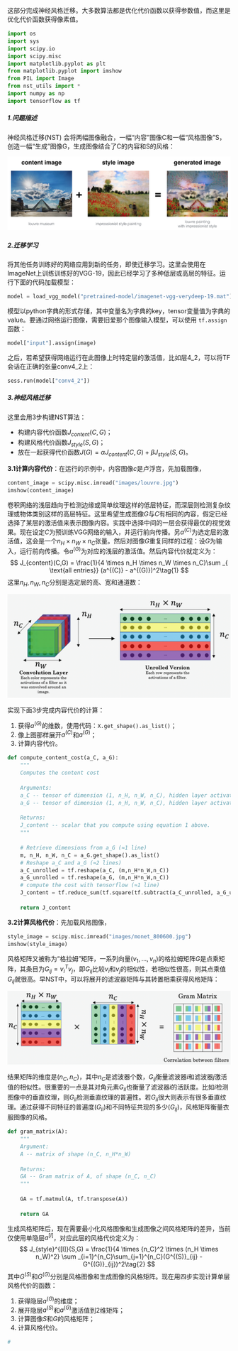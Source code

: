这部分完成神经风格迁移。大多数算法都是优化代价函数以获得参数值，而这里是优化代价函数获得像素值。

```python
import os
import sys
import scipy.io
import scipy.misc
import matplotlib.pyplot as plt
from matplotlib.pyplot import imshow
from PIL import Image
from nst_utils import *
import numpy as np
import tensorflow as tf
```



##### 1.问题描述

神经风格迁移(NST) 会将两幅图像融合，一幅“内容”图像C和一幅“风格图像”S，创造一幅“生成”图像G，生成图像结合了C的内容和S的风格：

<img src="figures/louvre_generated.png" />



##### 2.迁移学习

将其他任务训练好的网络应用到新的任务，即使迁移学习。这里会使用在ImageNet上训练训练好的VGG-19，因此已经学习了多种低层或高层的特征。运行下面的代码加载模型：

```python
model = load_vgg_model("pretrained-model/imagenet-vgg-verydeep-19.mat")
```

模型以python字典的形式存储，其中变量名为字典的key，tensor变量值为字典的value。要通过网络运行图像，需要旧爱那个图像输入模型，可以使用 `tf.assign`函数：

```python
model["input"].assign(image)
```

之后，若希望获得网络运行在此图像上时特定层的激活值，比如层4_2，可以将TF会话在正确的张量conv4\_2上：

```python
sess.run(model["conv4_2"])
```



##### 3.神经风格迁移

这里会用3步构建NST算法：

- 构建内容代价函数$J_{content}(C,G)$；
- 构建风格代价函数$J_{style}(S, G)$；
- 放在一起获得代价函数$J(G) = \alpha J_{content}(C,G) + \beta J_{style}(S,G)$。

**3.1计算内容代价**：在运行的示例中，内容图像$c$是卢浮宫，先加载图像，

```python
content_image = scipy.misc.imread("images/louvre.jpg")
imshow(content_image)
```

卷积网络的浅层趋向于检测边缘或简单纹理这样的低层特征，而深层则检测复杂纹理或物体类别这样的高层特征。这里希望生成图像$G$与$C$有相同的内容，假定已经选择了某层的激活值来表示图像内容。实践中选择中间的一层会获得最优的视觉效果。现在设定$C$为预训练VGG网络的输入，并运行前向传播。另$a^{(C)}$为选定层的激活值，这会是一个$n_H \times n_W \times n_C$张量。然后对图像$G$重复同样的过程：设$G$为输入，运行前向传播。令$a^{(G)}$为对应的浅层的激活值。然后内容代价就定义为：
$$
J_{content}(C,G) =  \frac{1}{4 \times n_H \times n_W \times n_C}\sum _{ \text{all entries}} (a^{(C)} - a^{(G)})^2\tag{1}
$$
这里$n_H,n_W,n_C$分别是选定层的高、宽和通道数：

<img src="figures/NST_LOSS.png" />

实现下面3步完成内容代价的计算：

1. 获得$a^{(G)}$的维数，使用代码：`X.get_shape().as_list()`；
2. 像上图那样展开$a^{(C)}$和$a^{(G)}$；
3. 计算内容代价。

```python
def compute_content_cost(a_C, a_G):
    """
    Computes the content cost
    
    Arguments:
    a_C -- tensor of dimension (1, n_H, n_W, n_C), hidden layer activations representing content of the image C 
    a_G -- tensor of dimension (1, n_H, n_W, n_C), hidden layer activations representing content of the image G
    
    Returns: 
    J_content -- scalar that you compute using equation 1 above.
    """
    
    # Retrieve dimensions from a_G (≈1 line)
    m, n_H, n_W, n_C = a_G.get_shape().as_list()
    # Reshape a_C and a_G (≈2 lines)
    a_C_unrolled = tf.reshape(a_C, (m,n_H*n_W,n_C))
    a_G_unrolled = tf.reshape(a_G, (m,n_H*n_W,n_C))
    # compute the cost with tensorflow (≈1 line)
    J_content = tf.reduce_sum(tf.square(tf.subtract(a_C_unrolled, a_G_unrolled))) / (4*n_H*n_W*n_C)
    
    return J_content
```

**3.2计算风格代价**：先加载风格图像，

```python
style_image = scipy.misc.imread("images/monet_800600.jpg")
imshow(style_image)
```

风格矩阵又被称为“格拉姆”矩阵，一系列向量$(v_1,\dots,v_n)$的格拉姆矩阵$G$是点乘矩阵，其条目为$G_{ij}=v_i^Tv_j$，即$G_{ij}$比较$v_i$和$v_j$的相似性，若相似性很高，则其点乘值$G_{ij}$就很高。早NST中，可以将展开的滤波器矩阵与其转置相乘获得风格矩阵：

<img src="figures/NST_GM.png" />

结果矩阵的维度是$(n_C,n_C)$，其中$n_C$是滤波器个数，$G_{ij}$衡量滤波器$i$和滤波器$j$激活值的相似性。很重要的一点是其对角元素$G_{ii}$也衡量了滤波器$i$的活跃度。比如$i$检测图像中的垂直纹理，则$G_{ii}$检测垂直纹理的普遍性。若$G_{ii}$很大则表示有很多垂直纹理。通过获得不同特征的普遍度($G_{ii}$)和不同特征共现的多少($G_{ij}$)，风格矩阵衡量衣服图像的风格。

```python
def gram_matrix(A):
    """
    Argument:
    A -- matrix of shape (n_C, n_H*n_W)
    
    Returns:
    GA -- Gram matrix of A, of shape (n_C, n_C)
    """
    
    GA = tf.matmul(A, tf.transpose(A))
    
    return GA
```

生成风格矩阵后，现在需要最小化风格图像和生成图像之间风格矩阵的差异，当前仅使用单隐层$a^{[l]}$，对应此层的风格代价定义为：
$$
J_{style}^{[l]}(S,G) = \frac{1}{4 \times {n_C}^2 \times (n_H \times n_W)^2} \sum _{i=1}^{n_C}\sum_{j=1}^{n_C}(G^{(S)}_{ij} - G^{(G)}_{ij})^2\tag{2}
$$
其中$G^{(S)}$和$G^{(G)}$分别是风格图像和生成图像的风格矩阵。现在用四步实现计算单层风格代价的函数：

1. 获得隐层$a^{(G)}$的维度；
2. 展开隐层$a^{(S)}$和$a^{(G)}$激活值到2维矩阵；
3. 计算图像$S$和$G$的风格矩阵；
4. 计算风格代价。

```python
#
```

